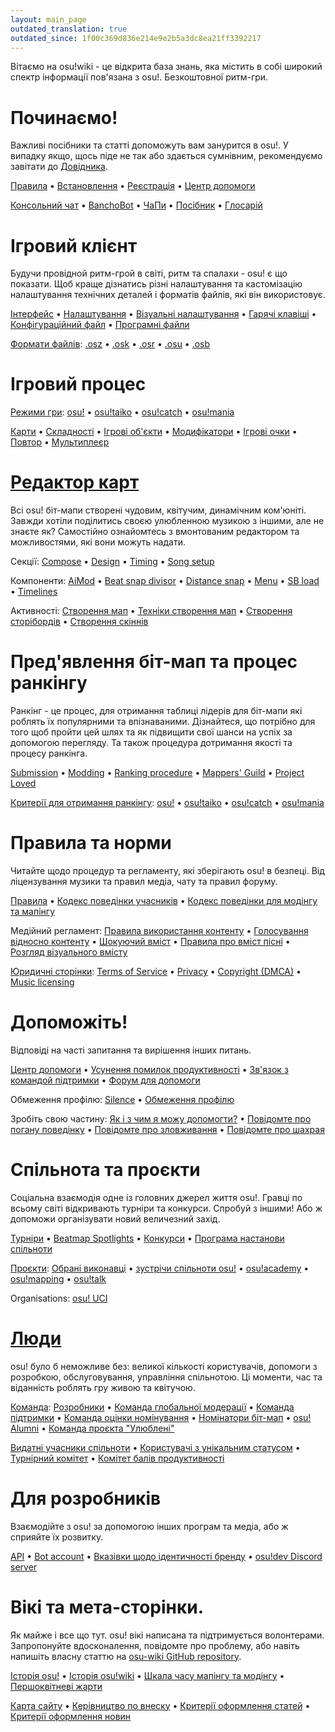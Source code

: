 ```yaml
---
layout: main_page
outdated_translation: true
outdated_since: 1f00c369d836e214e9e2b5a3dc8ea21ff3392217
---
```


<div class="wiki-main-page__blurb">
Вітаємо на osu!wiki - це відкрита база знань, яка містить в собі широкий спектр інформації пов'язана з osu!. Безкоштовної ритм-гри.
</div>

<div class="wiki-main-page__panels">
<div class="wiki-main-page-panel wiki-main-page-panel--full">

# Починаємо!

Важливі посібники та статті допоможуть вам занурится в osu!. У випадку якщо, щось піде не так або здається сумнівним, рекомендуємо завітати до [Довідника](https://osu.ppy.sh/forum/5).

[Правила](/wiki/Rules) • [Встановлення](/wiki/Client/Installation) • [Реєстрація](/wiki/Registration) • [Центр допомоги](/wiki/Help_centre)

[Консольний чат](/wiki/Client/Interface/Chat_console) • [BanchoBot](/wiki/BanchoBot) • [ЧаПи](/wiki/FAQ) • [Посібник](/wiki/Guides) • [Глосарій](/wiki/Glossary)

</div>
<div class="wiki-main-page-panel">

# Ігровий клієнт

Будучи провідной ритм-грой в світі, ритм та спалахи - osu! є що показати. Щоб краще дізнатись різні налаштування та кастомізацію налаштування технічних деталей і форматів файлів, які він використовує.
  
[Інтерфейс](/wiki/Client/Interface) • [Налаштування](/wiki/Client/Options) • [Візуальні налаштування](/wiki/Client/Interface/Visual_settings) • [Гарячі клавіші](/wiki/Client/Keyboard_shortcuts) • [Конфігураційний файл](/wiki/Client/Program_files/User_configuration_file) • [Програмні файли](/wiki/Client/Program_files)

[Формати файлів](/wiki/Client/File_formats): [.osz](/wiki/osu!_File_Formats/Osz_(file_format)) • [.osk](/wiki/osu!_File_Formats/Osk_(file_format)) • [.osr](/wiki/osu!_File_Formats/Osr_(file_format)) • [.osu](/wiki/osu!_File_Formats/Osu_(file_format)) • [.osb](/wiki/osu!_File_Formats/Osb_(file_format))
</div>
<div class="wiki-main-page-panel">

# Ігровий процес

[Режими гри](/wiki/Game_mode): [osu!](/wiki/Game_mode/osu!) • [osu!taiko](/wiki/Game_mode/osu!taiko) • [osu!catch](/wiki/Game_mode/osu!catch) • [osu!mania](/wiki/Game_mode/osu!mania)

[Карти](/wiki/Beatmap) • [Складності](/wiki/Beatmap/Difficulty) •  [Ігрові об'єкти](/wiki/Hit_object) • [Модифікатори](/wiki/Game_modifier) • [Ігрові очки](/wiki/Gameplay/Score) • [Повтор](/wiki/Gameplay/Replay) • [Мультиплеєр](/wiki/Client/Interface/Multiplayer)

</div>
<div class="wiki-main-page-panel">

# [Редактор карт](/wiki/Client/Beatmap_editor)

Всі osu! біт-мапи створені чудовим, квітучим, динамічним ком'юніті. Завжди хотіли поділитись своєю улюбленною музикою з іншими, але не знаєте як? Самостійно ознайомтесь з вмонтованим редактором та можливостями, які вони можуть надати.
  
Секції: [Compose](/wiki/Client/Beatmap_editor/Compose) • [Design](/wiki/Client/Beatmap_editor/Design) • [Timing](/wiki/Client/Beatmap_editor/Timing) • [Song setup](/wiki/Client/Beatmap_editor/Song_Setup)
  
Компоненти: [AiMod](/wiki/Client/Beatmap_editor/AiMod) • [Beat snap divisor](/wiki/Client/Beatmap_editor/Beat_Snap_Divisor) • [Distance snap](/wiki/Client/Beatmap_editor/Distance_snap) • [Menu](/wiki/Client/Beatmap_editor/Menu) • [SB load](/wiki/Client/Beatmap_editor/SB_Load) • [Timelines](/wiki/Client/Beatmap_editor/Timelines)

Активності: [Створення мап](/wiki/Beatmapping) • [Техніки створення мап](/wiki/Mapping_techniques) • [Створення сторібордів](/wiki/Storyboard#storyboarding) • [Створення скіннів](/wiki/Skinning)


</div>
<div class="wiki-main-page-panel">

# Пред'явлення біт-мап та процес ранкінгу

Ранкінг - це процес, для отримання таблиці лідерів для біт-мапи які роблять їх популярними та впізнаваними. Дізнайтеся, що потрібно для того щоб пройти цей шлях та як підвищити свої шанси на успіх за допомогою перегляду. Та також процедура дотримання якості та процесу ранкінга.

[Submission](/wiki/Submission) • [Modding](/wiki/Modding) • [Ranking procedure](/wiki/Beatmap_ranking_procedure) • [Mappers' Guild](/wiki/Community/Mappers_Guild) • [Project Loved](/wiki/Community/Project_Loved)
  
[Критерії для отримання ранкінгу](/wiki/Ranking_Criteria): [osu!](/wiki/Ranking_Criteria/osu!) • [osu!taiko](/wiki/Ranking_Criteria/osu!taiko) • [osu!catch](/wiki/Ranking_Criteria/osu!catch) • [osu!mania](/wiki/Ranking_Criteria/osu!mania)

</div>
<div class="wiki-main-page-panel">

# Правила та норми

Читайте щодо процедур та регламенту, які зберігають osu! в безпеці. Від ліцензування музики та правил медіа, чату та правил форуму.

[Правила](/wiki/Rules) • [Кодекс поведінки учасників](/wiki/Contributor_Code_of_Conduct) • [Кодекс поведінки для модінгу та мапінгу](/wiki/Rules/Code_of_Conduct_for_Modding_and_Mapping)

Медійний регламент: [Правила використання контенту](/wiki/Rules/Content_Usage_Guidelines) • [Голосування відносно контенту](/wiki/Rules/Content_Voting_Process) • [Шокуючий вміст](/wiki/Rules/Explicit_Content) • [Правила про вміст пісні](/wiki/Rules/Song_Content_Rules) • [Розгляд візуального вмісту](/wiki/Rules/Visual_Content_Considerations)

[Юридичні сторінки](/wiki/Legal): [Terms of Service](/wiki/Legal/Terms) • [Privacy](/wiki/Legal/Privacy) • [Copyright (DMCA)](/wiki/Legal/Copyright) • [Music licensing](/wiki/Legal/Music_licensing)

</div>
<div class="wiki-main-page-panel">

# Допоможіть!

Відповіді на часті запитання та вирішення інших питань. 

[Центр допомоги](/wiki/Help_centre) • [Усунення помилок продуктивності](/wiki/Performance_troubleshooting) • [Зв'язок з командой підтримки](/wiki/People/The_Team/Account_support_team) • [Форум для допомоги](https://osu.ppy.sh/forum/5)

Обмеження профілю: [Silence](/wiki/Silence) • [Обмеження профілю](/wiki/Help_centre/Account_restrictions)

Зробіть свою частину: [Як і з чим я можу допомогти?](/wiki/Community/How_you_can_help!) • [Повідомте про погану поведінку](/wiki/Reporting_bad_behaviour) • [Повідомте про зловживання](/wiki/Reporting_bad_behaviour/Abuse) • [Повідомте про шахрая](/wiki/Reporting_bad_behaviour/Handling_foul_play)

</div>
<div class="wiki-main-page-panel">

# Спільнота та проєкти

Соціальна взаємодія одне із головних джерел життя osu!. Гравці по всьому світі відкривають турніри та конкурси. Спробуй з іншими! Або ж допоможи організувати новий величезний захід.
  
[Турніри](/wiki/Tournaments) • [Beatmap Spotlights](/wiki/Beatmap_Spotlights) • [Конкурси](/wiki/Contests) • [Програма настанови спільноти](/wiki/Community/Community_Mentorship_Program)

[Проєкти](/wiki/Community/Projects): [Обрані виконавці](/wiki/Featured_Artists) • [зустрічи спільноти osu!](/wiki/Community/osu!_community_meetings) • [osu!academy](/wiki/Community/Video_series/osu!academy) • [osu!mapping](/wiki/Community/Video_series/osu!mapping) • [osu!talk](/wiki/Community/Video_series/osu!talk)
  
Organisations: [osu! UCI](/wiki/Community/Organisations/osu!_UCI)

</div>
<div class="wiki-main-page-panel">

# [Люди](/wiki/People)

osu! було б неможливе без: великої кількості користувачів, допомоги з розробкою, обслуговування, управління спільнотою. Ці моменти, час та віданність роблять гру живою та квітучою.

[Команда](/wiki/People/The_Team): [Розробники](/wiki/People/The_Team/Developers) • [Команда глобальної модерації](/wiki/People/The_Team/Global_Moderation_Team) • [Команда підтримки](/wiki/People/The_Team/Support_Team) • [Команда оцінки номінування](/wiki/People/The_Team/Nomination_Assessment_Team) • [Номінатори біт-мап](/wiki/People/The_Team/Beatmap_Nominators) • [osu! Alumni](/wiki/People/The_Team/osu!_Alumni) • [Команда проєкта "Улюблені"](/wiki/People/The_Team/Project_Loved_Team)

[Видатні учасники спільноти](/wiki/People/Community_Contributors) • [Користувачі з унікальним статусом](/wiki/People/Users_with_unique_titles) • [Турнірний комітет](/wiki/People/Tournament_Committee) • [Комітет балів продуктивності](/wiki/People/Performance_Points_Committee)

</div>
<div class="wiki-main-page-panel">

# Для розробників

Взаємодійте з osu! за допомогою інших програм та медіа, або ж сприяйте їх розвитку.

[API](/wiki/osu!api) • [Bot account](/wiki/Bot_account) • [Вказівки щодо ідентичності бренду](/wiki/Brand_identity_guidelines) • [osu!dev Discord server](/wiki/Community/osu!dev_Discord_server)

</div>
<div class="wiki-main-page-panel">

# Вікі та мета-сторінки.

Як майже і все що тут. osu! вікі написана та підтримується волонтерами. Запропонуйте вдосконалення, повідомте про проблему, або навіть напишіть власну статтю на [osu-wiki GitHub repository](https://github.com/ppy/osu-wiki).

[Історія osu!](/wiki/History_of_osu!) • [Історія osu!wiki](/wiki/History_of_osu!/osu!_wiki) • [Шкала часу мапінгу та модінгу](/wiki/Mapping_and_Modding_Timeline) • [Першоквітневі жарти](/wiki/History_of_osu!/April_Fools)

[Карта сайту](/wiki/Sitemap) • [Керівництво по внеску](/wiki/osu!_wiki/Contribution_guide) • [Критерії оформлення статей](/wiki/Article_styling_criteria) • [Критерії оформлення новин](/wiki/News_styling_criteria)

</div>
</div>

